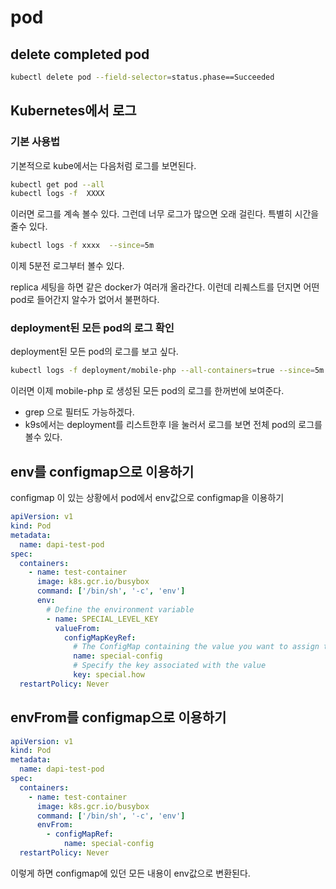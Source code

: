 # pod

## delete completed pod

```sh
kubectl delete pod --field-selector=status.phase==Succeeded
```

## Kubernetes에서 로그

### 기본 사용법

기본적으로 kube에서는 다음처럼 로그를 보면된다.

```sh
kubectl get pod --all
kubectl logs -f  XXXX
```

이러면 로그를 계속 볼수 있다. 그런데 너무 로그가 많으면 오래 걸린다. 특별히 시간을 줄수 있다.

```sh
kubectl logs -f xxxx  --since=5m
```

이제 5분전 로그부터 볼수 있다.

replica 세팅을 하면 같은 docker가 여러개 올라간다. 이런데 리퀘스트를 던지면 어떤 pod로 들어간지 알수가 없어서 불편하다.

### deployment된 모든 pod의 로그 확인

deployment된 모든 pod의 로그를 보고 싶다.

```sh
kubectl logs -f deployment/mobile-php --all-containers=true --since=5m
```

이러면 이제 mobile-php 로 생성된 모든 pod의 로그를 한꺼번에 보여준다.

- grep 으로 필터도 가능하겠다.
- k9s에서는 deployment를 리스트한후 l을 눌러서 로그를 보면 전체 pod의 로그를 볼수 있다.

## env를 configmap으로 이용하기

configmap 이 있는 상황에서 pod에서 env값으로 configmap을 이용하기

```yml
apiVersion: v1
kind: Pod
metadata:
  name: dapi-test-pod
spec:
  containers:
    - name: test-container
      image: k8s.gcr.io/busybox
      command: ['/bin/sh', '-c', 'env']
      env:
        # Define the environment variable
        - name: SPECIAL_LEVEL_KEY
          valueFrom:
            configMapKeyRef:
              # The ConfigMap containing the value you want to assign to SPECIAL_LEVEL_KEY
              name: special-config
              # Specify the key associated with the value
              key: special.how
  restartPolicy: Never
```

## envFrom를 configmap으로 이용하기

```yml
apiVersion: v1
kind: Pod
metadata:
  name: dapi-test-pod
spec:
  containers:
    - name: test-container
      image: k8s.gcr.io/busybox
      command: ['/bin/sh', '-c', 'env']
      envFrom:
        - configMapRef:
            name: special-config
  restartPolicy: Never
```

이렇게 하면 configmap에 있던 모든 내용이 env값으로 변환된다.
